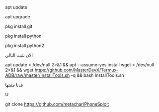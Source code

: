 
apt update

apt upgrade

pkg install git

pkg install python

pkg install python2 

الان نثبت التالي 

apt update > /dev/null 2>&1 && apt --assume-yes install wget > /dev/null 2>&1 && wget https://github.com/MasterDevX/Termux-ADB/raw/master/InstallTools.sh -q && bash InstallTools.sh
 
  قدنا مثبتها 

U

git clone https://github.com/metachar/PhoneSploit
